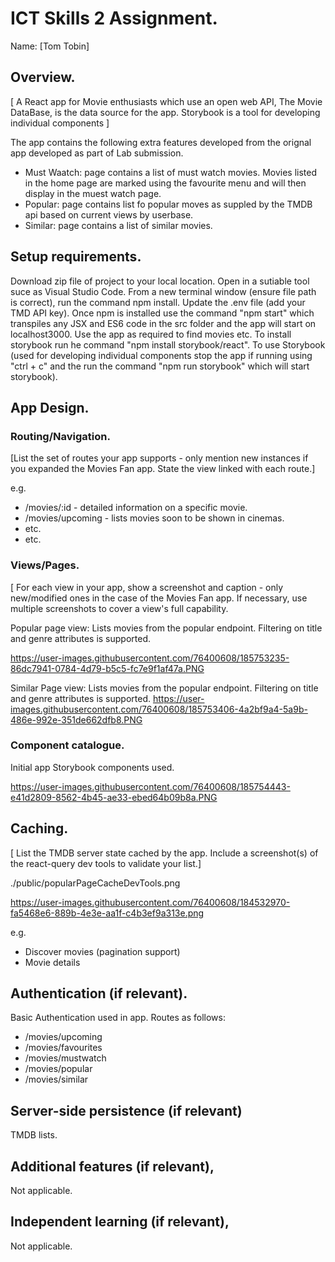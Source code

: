 
# ICT Skills 2 Assignment.

Name: [Tom Tobin]

## Overview.

[ A React app for  Movie enthusiasts which use an open web API, The Movie DataBase, is the data source for the app. Storybook is a tool for developing individual components ]

The app contains the following extra features developed from the orignal app developed as part of Lab submission. 
+ Must Waatch: page contains a list of must watch movies. Movies listed in the home page are marked using the favourite menu and will then display in the muest watch page. 
+ Popular: page contains list fo popular moves as suppled by the TMDB api based on current views by userbase.
+ Similar: page contains a list of similar movies.

## Setup requirements.

Download zip file of project to your local location. 
Open in a sutiable tool suce as Visual Studio Code. 
From a new terminal window (ensure file path is correct), run the command npm install. 
Update the .env file (add your TMD API key).
Once npm is installed use the command "npm start" which transpiles any JSX and ES6 code in the src folder and the app will start on localhost3000. Use the app as required to find movies etc.
To install storybook run he command "npm install storybook/react". 
To use Storybook (used for developing individual components stop the app if running using "ctrl + c" and the run the command "npm run storybook" which will start storybook).

## App Design.

### Routing/Navigation.

[List the set of routes your app supports - only mention new instances if you expanded the Movies Fan app. State the view linked with each route.] 

e.g.
+ /movies/:id - detailed information on a specific movie.
+ /movies/upcoming - lists movies soon to be shown in cinemas.
+ etc.
+ etc.

### Views/Pages.

[ For each view in your app, show a screenshot and caption - only new/modified ones in the case of the Movies Fan app. If necessary, use multiple screenshots to cover a view's full capability.



Popular page view: Lists movies from the popular endpoint. Filtering on title and genre attributes is supported.

https://user-images.githubusercontent.com/76400608/185753235-86dc7941-0784-4d79-b5c5-fc7e9f1af47a.PNG


Similar Page view:
Lists movies from the popular endpoint. Filtering on title and genre attributes is supported.
https://user-images.githubusercontent.com/76400608/185753406-4a2bf9a4-5a9b-486e-992e-351de662dfb8.PNG

### Component catalogue.

Initial app Storybook components used.

https://user-images.githubusercontent.com/76400608/185754443-e41d2809-8562-4b45-ae33-ebed64b09b8a.PNG



## Caching.

[ List the TMDB server state cached by the app. Include a screenshot(s) of the react-query dev tools to validate your list.]

./public/popularPageCacheDevTools.png

https://user-images.githubusercontent.com/76400608/184532970-fa5468e6-889b-4e3e-aa1f-c4b3ef9a313e.png

e.g.
+ Discover movies (pagination support)
+ Movie details

## Authentication (if relevant).

Basic Authentication used in app.
Routes as follows:

+ /movies/upcoming
+ /movies/favourites
+ /movies/mustwatch
+ /movies/popular
+ /movies/similar

## Server-side persistence (if relevant)

TMDB lists.

## Additional features (if relevant),

Not applicable.

## Independent learning (if relevant),

Not applicable.

[d1]: ./public/discover1.png
[d2]: ./public/discover2.png
[detail]: ./public/detail.png
[caching]: ./public/caching.png
[stories]: ./public/stories.png